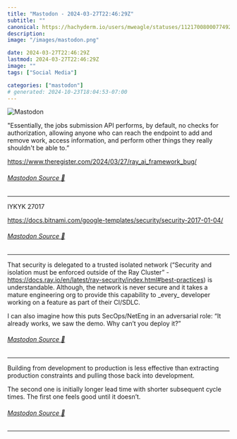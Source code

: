 ```yaml
---
title: "Mastodon - 2024-03-27T22:46:29Z"
subtitle: ""
canonical: https://hachyderm.io/users/mweagle/statuses/112170080007749234
description:
image: "/images/mastodon.png"

date: 2024-03-27T22:46:29Z
lastmod: 2024-03-27T22:46:29Z
image: ""
tags: ["Social Media"]

categories: ["mastodon"]
# generated: 2024-10-23T18:04:53-07:00
---
```

![Mastodon](/images/mastodon.png)

<p>&quot;Essentially, the jobs submission API performs, by default, no checks for authorization, allowing anyone who can reach the endpoint to add and remove work, access information, and perform other things they really shouldn&#39;t be able to.”</p><p><a href="https://www.theregister.com/2024/03/27/ray_ai_framework_bug/" target="_blank" rel="nofollow noopener noreferrer" translate="no"><span class="invisible">https://www.</span><span class="ellipsis">theregister.com/2024/03/27/ray</span><span class="invisible">_ai_framework_bug/</span></a></p>


###### [Mastodon Source 🐘](https://hachyderm.io/@mweagle/112170080007749234)

___

<p>IYKYK 27017</p><p><a href="https://docs.bitnami.com/google-templates/security/security-2017-01-04/" target="_blank" rel="nofollow noopener noreferrer" translate="no"><span class="invisible">https://</span><span class="ellipsis">docs.bitnami.com/google-templa</span><span class="invisible">tes/security/security-2017-01-04/</span></a></p>


###### [Mastodon Source 🐘](https://hachyderm.io/@mweagle/112170094029579063)

___

<p>That security is delegated to a trusted isolated network (“Security and isolation must be enforced outside of the Ray Cluster” - <a href="https://docs.ray.io/en/latest/ray-security/index.html#best-practices" target="_blank" rel="nofollow noopener noreferrer" translate="no"><span class="invisible">https://</span><span class="ellipsis">docs.ray.io/en/latest/ray-secu</span><span class="invisible">rity/index.html#best-practices</span></a>) is understandable. Although, the network is never secure and it takes a mature engineering org to provide this capability to _every_ developer working on a feature as part of their CI/SDLC. </p><p>I can also imagine how this puts SecOps/NetEng in an adversarial role: “It already works, we saw the demo. Why can’t you deploy it?”</p>


###### [Mastodon Source 🐘](https://hachyderm.io/@mweagle/112170164968301062)

___

<p>Building from development to production is less effective than extracting production constraints and pulling those back into development. </p><p>The second one is initially longer lead time with shorter subsequent cycle times. The first one feels good until it doesn’t.</p>


###### [Mastodon Source 🐘](https://hachyderm.io/@mweagle/112170181716190948)

___
